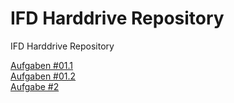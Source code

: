 # IFD Harddrive Repository
 IFD Harddrive Repository


<a href="https://loge99.github.io/IFD/#Aufgabe1.1">Aufgaben #01.1</a><br>
<a href="https://loge99.github.io/IFD#Aufgabe1.2">Aufgaben #01.2</a><br>
<a href="https://loge99.github.io/IFD/#Aufgabe2">Aufgabe #2</a><br>
